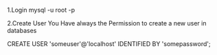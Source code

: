 1.Login
mysql -u root -p

2.Create User
You Have always the Permission to create a new user in databases

CREATE USER 'someuser'@'localhost' IDENTIFIED BY 'somepassword';
